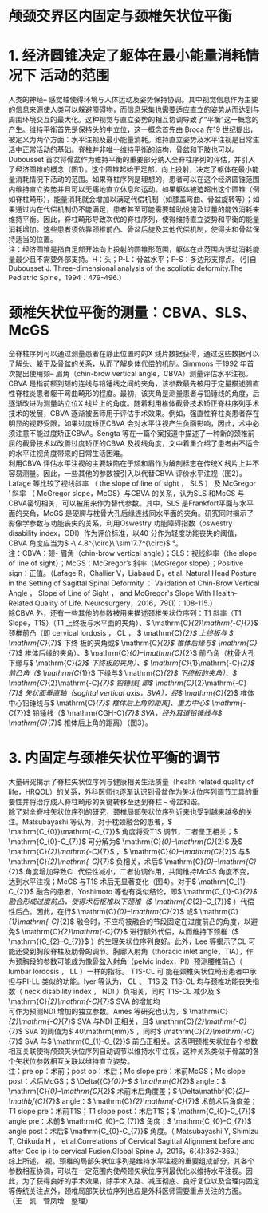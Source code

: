# 颅颈交界区内固定与颈椎矢状位平衡  
# 1. 经济圆锥决定了躯体在最小能量消耗情况下 活动的范围  
人类的神经– 感觉轴使得环境与人体运动及姿势保持协调。其中视觉信息作为主要的信息来源使人类可以躲避障碍物，而信息采集也需要适应直立的姿势从而达到与周围环境交互的最大化。这种视觉与直立姿势的相互协调导致了“平衡”这一概念的产生。维持平衡首先是保持头的中立位，这一概念首先由 Broca 在19 世纪提出，被定义为两个方面：水平注视及最小能量消耗。维持直立姿势及水平注视是日常生活中正常活动的基础。脊柱并非唯一维持平衡的结构，骨盆和下肢也可以。Dubousset 首次将骨盆作为维持平衡的重要部分纳入全脊柱序列的评估，并引入了经济圆锥的概念（图1）。这个圆锥起始于足部，向上投射，决定了躯体在最小能量消耗情况下活动的范围。如果脊柱序列是理想的，患者可以在这个经济圆锥范围内维持直立姿势并且可以无痛地直立休息和运动。如果躯体被迫超出这个圆锥（例如脊柱畸形），能量消耗就会增加以满足代偿机制（如膝盖弯曲、骨盆旋转等）；如果通过内在代偿机制仍不能满足，患者甚至可能需要辅助设施及过量的能效消耗来维持平衡。因此，脊柱畸形导致次优的脊柱序列，使得维持直立姿势和平衡的能量消耗增加。这些患者须依靠颈椎前凸、骨盆后旋及其他代偿机制，使得头和骨盆保持适当的位置。  
注：经济圆锥是指自足部开始向上投射的圆锥形范围，躯体在此范围内活动消耗能量最少且不需要外部支持。H：头；P-L：骨盆水平；P-S：多边形支撑点。（引自Dubousset J. Three-dimensional analysis of the scoliotic deformity.The Pediatric Spine，1994：479-496.）  
#  颈椎矢状位平衡的测量：CBVA、SLS、McGS  
全脊柱序列可以通过测量患者在静止位置时的X 线片数据获得，通过这些数据可以了解头、躯干及骨盆的关系，从而了解身体代偿的机制。Simmons 于1992 年首次提出使用颏– 眉角（chin-brow vertical angle，CBVA）测量评估水平注视。CBVA 是指前额到颏的连线与铅锤线之间的夹角，该参数最先被用于定量描述强直性脊柱炎患者躯干弯曲畸形的程度。最初，该夹角是测量患者与铅锤线的角度，后逐渐改进为测量站立位X 线片上的角度。随着利用椎体截骨技术矫正脊柱序列手术技术的发展，CBVA 逐渐被医师用于评估手术效果。例如，强直性脊柱炎患者存在明显的视野受限，如果过度矫正CBVA 会对水平注视产生负面影响，因此，术中必须注意不能过度矫正CBVA。Sengta 等在一篇个案报道中描述了一种新的颈椎前屈的截骨技术以改善过度矫正的CBVA 及视线角度，文中着重介绍了患者由不适合的水平注视角度带来的日常生活困难。  
利用CBVA 评估水平注视的主要缺陷在于颏和眉作为解剖标志在传统X 线片上并不容易测量。因此，一些其他的参数被引入以代替CBVA 评价水平注视（图2）。Lafage 等比较了视线斜率 （ the slope of line of sight ， SLS ） 及 McGregor ’ 斜率 （ McGregor  slope，McGS）与CBVA 的关系，认为SLS 和McGS 与CBVA密切相关，可以被用来作为替代参数。其中，SLS 是Frankfort平面与水平面的夹角，McGS 是硬腭与枕骨大孔后缘连线同水平面的夹角。研究同时揭示了影像学参数与功能丧失的关系，利用Oswestry 功能障碍指数（oswestry disability index，ODI）作为评价标准，以40 分作为轻度功能丧失的阈值，CBVA 角度应当为$ -\ 4.8^{\circ}\ \sim17.7^{\circ}$    °。  
注：CBVA：颏- 眉角（chin-brow vertical angle）；SLS：视线斜率（the slope of line of sight）；McGS：McGregor’s 斜率（McGregor slope）；Positive sign：正值。（Lafage R，Challier V，Liabaud B，et al. Natural Head Posture in the Setting of Sagittal Spinal Deformity ： Validation of Chin-Brow  Vertical Angle ， Slope of Line of Sight ， and McGregor's Slope With Health-Related Quality of Life.  Neurosurgery，2016，79(1)：108-115.）  
除CBVA 外，还有一些其他的参数被用来描述颈椎矢状位序列：T1 斜率（T1 Slope，T1S）（T1 上终板与水平面的夹角）、$ \mathrm{C}_{2}\mathrm{-C}_{7}$      颈椎前凸（即 cervical lordosis ， CL ， $ \mathrm{C}_{2}$      上终板与 $ \mathrm{C}_{7}$      下终 板的夹角或$ \mathrm{C}_{2}$     椎体后缘与$ \mathrm{C}_{7}$     椎体后缘的夹角）、$ \mathrm{C}_{0}–\mathrm{C}_{2}$     前凸角（枕骨大孔下缘与$ \mathrm{C}_{2}$     下终板的夹角）、$ \mathrm{C}_{1}\mathrm{-C}_{2}$     前凸角（$ \mathrm{C_{1}}$     下缘与$ \mathrm{C}_{2}$    下终板的夹角）、$ \mathrm{C}_{2}\mathrm{-C}_{7}$     铅锤线[ 即$ \mathrm{C}_{2}\mathrm{-C}_{7}$     矢状面垂直轴（sagittal vertical axis，SVA），经$ \mathrm{C}_{2}$     椎体中心铅锤线与$ \mathrm{C}_{7}$     椎体后上角的距离]、重力中心$ \mathrm{-C_{7}}$     铅锤线（$ \mathrm{CGH-C}_{7}$     SVA，经外耳道铅锤线与$ \mathrm{C}_{7}$    椎体后上角的距离）（图3）。  
# 3.  内固定与颈椎矢状位平衡的调节  
大量研究揭示了脊柱矢状位序列与健康相关生活质量（health related quality of life，HRQOL）的关系，外科医师也逐渐认识到骨盆作为矢状位序列调节工具的重要性并将治疗成人脊柱畸形的关键转移至达到脊柱 –  骨盆和谐。  
除了对全脊柱矢状位序列的研究，颈椎局部矢状位序列近来也受到越来越多的关注。Matsubayashi 等认为，对于枕颈融合的患者，$ \mathrm{C_{0}}\mathrm{-C_{7}}$     角度将受T1S 调节，二者呈正相关；$ \mathrm{C_{0}-C_{7}}$     可分解为$ \mathrm{C}_{0}–\mathrm{C}_{2}$     及$ \mathrm{C}_{2}\mathrm{-C}_{7}$    ，$ \mathrm{C}_{0}–\mathrm{C}_{2}$     与$ \mathrm{C}_{2}\mathrm{-C}_{7}$     负相关，术后$ \mathrm{C}_{0}–\mathrm{C}_{2}$     角度增加导致CL 代偿性减小，二者协调作用，共同维持McGS 角度不变，达到水平注视；McGS 与T1S 术后无显著变化（图4）。对于$ \mathrm{C_{1}-C_{2}}$    融合的患者，Yoshimoto 等也有类似结论，即$ \mathrm{C_{1}-C}_{2}$     融合形成过度前凸，使得术后枢椎以下颈椎（$ \mathrm{.C_{2}–C_{7}}$    ）代偿性后凸。因此，在行$ \mathrm{C}_{0}–\mathrm{C}_{2}$     或$ \mathrm{C}_{1}\mathrm{-C}_{2}$     融合时，不应将被融合的节段固定在过度前凸的角度，以避免$ \mathrm{C}_{2}\mathrm{-C}_{7}$     进行额外代偿，从而维持下颈椎（$ \mathrm{(C_{2}–C_{7}}$    ）的生理矢状位序列良好。此外，Lee 等揭示了CL 可能还受到胸段脊柱及肋骨的调节。胸廓入射角（thoracic inlet angle，TIA），作为颈胸段的参数可能成为像骨盆入射角（pelvic index，PI）预测腰椎前凸（ lumbar lordosis ， LL ）一样的指标。 T1S-CL  可 能在颈椎矢状位畸形患者中承担与PI-LL 类似的功能。Iyer 等认为， CL 、 T1S  及 T1S-CL  均与颈椎功能丧失指数（ neck disability  index ， NDI ）负相关，同时 T1S-CL  减少及 $ \mathrm{C}_{2}\mathrm{-C}_{7}$      SVA  的增加均  
可作为预测NDI 增加的独立参数。Ames 等研究也认为，$ \mathrm{C}_{2}\mathrm{-C}_{7}$     SVA 与NDI 正相关，且$ \mathrm{C}_{2}\mathrm{-C}_{7}$     SVA 的阈值为$ 40\mathrm{mm}$    ，同时$ \mathrm{C}_{2}\mathrm{-C}_{7}$     SVA 与$ \mathrm{C_{1}-C_{2}}$     前凸正相关。这表明颈椎矢状位各个参数相互关联使得颅颈矢状位序列自动调节以维持水平注视，这种关系类似于骨盆的各个矢状位参数相互关联以维持直立姿势。  
注：pre op：术前；post op：术后；Mc slope pre：术前McGS；Mc slope post：术后McGS；$ \Delta{{C}_{0}}-$  $ \mathrm{C}_{2}$     angle：$ \mathrm{C}_{0}–\mathrm{C}_{2}$     术前术后角度差；$ \Delta\mathbf{C}_{2}–\mathbf{C}_{7}$     angle：$ \mathrm{C}_{2}\mathrm{-C}_{7}$     术前术后角度差；T1 slope pre：术前T1S；T1 slope post：术后T1S；$ \mathrm{C_{0}-C_{7}}$     angle pre：术前$ \mathrm{C_{0}-C_{7}}$     角度；$ \mathrm{C_{0}–C_{7}}$     angle post：术后$ \mathrm{C_{0}-C_{7}}$     角度。（ Matsubayashi Y, Shimizu T, Chikuda H ， et al.Correlations of Cervical Sagittal Alignment before  and after Occ ip i to cervical Fusion.Global Spine J，2016，6(4):362-369.）  
综上所述， 视。颈椎的局部矢状位序列是维持水平注视的重要组成部分，其各个参数相互协调，可以在一定范围内使颅颈矢状位序列最优化以维持水平注视。因此，为了获得良好的手术效果，除手术入路、减压彻底、良好复位以及合理内固定等传统关注点外，颈椎局部矢状位序列也应是外科医师需要重点关注的方面。  
（王　凯　菅凤增　整理）  